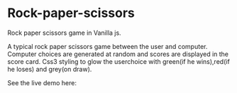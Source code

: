 # Rock-paper-scissors
Rock paper scissors game in Vanilla js.


A typical rock paper scissors game between the user and computer.
Computer choices are generated at random and scores are displayed in the score card.
Css3 styling to glow the userchoice with green(if he wins),red(if he loses) and grey(on draw).

See the live demo here:
